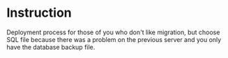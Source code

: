 # Instruction
Deployment process for those of you who don't like migration, but choose SQL file because there was a problem on the previous server and you only have the database backup file.
